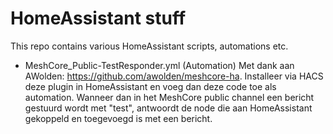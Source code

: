 # HomeAssistant stuff

This repo contains various HomeAssistant scripts, automations etc.

- MeshCore_Public-TestResponder.yml (Automation)
  Met dank aan AWolden: https://github.com/awolden/meshcore-ha. Installeer via HACS deze plugin in HomeAssistant en voeg dan deze code toe als automation. Wanneer dan in het MeshCore public channel een bericht gestuurd wordt met "test", antwoordt de node die aan HomeAssistant gekoppeld en toegevoegd is met een bericht.
